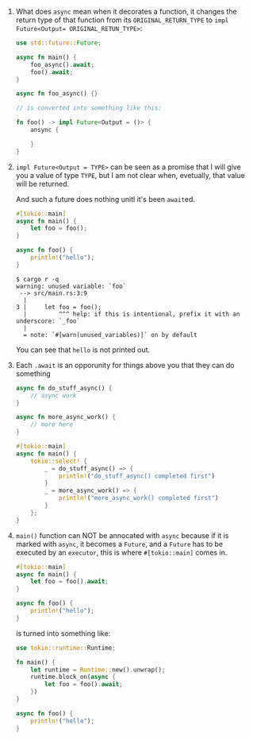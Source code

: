 1. What does `async` mean when it decorates a function, it changes the return
   type of that function from its `ORIGINAL_RETURN_TYPE` to `impl Future<Output=
   ORIGINAL_RETUN_TYPE>`:

   ```rust
   use std::future::Future;

   async fn main() {
       foo_async().await;
       foo().await;
   }

   async fn foo_async() {}

   // is converted into something like this:

   fn foo() -> impl Future<Output = ()> {
       ansync {

       }
   }
   ```

2. `impl Future<Output = TYPE>` can be seen as a promise that I will give you
   a value of type `TYPE`, but I am not clear when, evetually, that value will
   be returned.

   And such a future does nothing unitl it's been `await`ed.


   ```rust
   #[tokio::main]
   async fn main() {
       let foo = foo();
   }
   
   async fn foo() {
       println!("hello");
   }
   ```

   ```shell
   $ cargo r -q
   warning: unused variable: `foo`
    --> src/main.rs:3:9
     |
   3 |     let foo = foo();
     |         ^^^ help: if this is intentional, prefix it with an underscore: `_foo`
     |
     = note: `#[warn(unused_variables)]` on by default
   ```

   You can see that `hello` is not printed out.

3. Each `.await` is an opporunity for things above you that they can do something


   ```rust
   async fn do_stuff_async() {
       // async work
   }
   
   async fn more_async_work() {
       // more here
   }
   
   #[tokio::main]
   async fn main() {
       tokio::select! {
           _ = do_stuff_async() => {
               println!("do_stuff_async() completed first")
           }
           _ = more_async_work() => {
               println!("more_async_work() completed first")
           }
       };
   }
   ```

4. `main()` function can NOT be annocated with `async` because if it is marked 
   with `async`, it becomes a `Future`, and a `Future` has to be executed by an
   `executor`, this is where `#[tokio::main]` comes in. 

   ```rust
   #[tokio::main]
   async fn main() {
       let foo = foo().await;
   }
   
   async fn foo() {
       println!("hello");
   }
   ```

   is turned into something like:

   ```rust
   use tokio::runtime::Runtime;
   
   fn main() {
       let runtime = Runtime::new().unwrap();
       runtime.block_on(async {
           let foo = foo().await;
       })
   }
   
   async fn foo() {
       println!("hello");
   }
   ```

